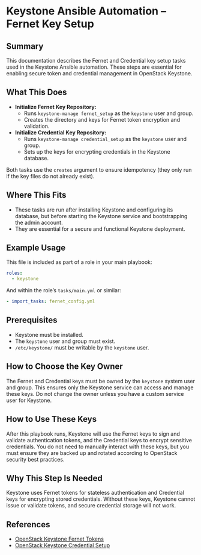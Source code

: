 # Keystone Ansible Automation – Fernet Key Setup

## Summary

This documentation describes the Fernet and Credential key setup tasks used in the Keystone Ansible automation. These steps are essential for enabling secure token and credential management in OpenStack Keystone.

## What This Does

- **Initialize Fernet Key Repository:**
  - Runs `keystone-manage fernet_setup` as the `keystone` user and group.
  - Creates the directory and keys for Fernet token encryption and validation.
- **Initialize Credential Key Repository:**
  - Runs `keystone-manage credential_setup` as the `keystone` user and group.
  - Sets up the keys for encrypting credentials in the Keystone database.

Both tasks use the `creates` argument to ensure idempotency (they only run if the key files do not already exist).

## Where This Fits

- These tasks are run after installing Keystone and configuring its database, but before starting the Keystone service and bootstrapping the admin account.
- They are essential for a secure and functional Keystone deployment.

## Example Usage

This file is included as part of a role in your main playbook:

```yaml
roles:
  - keystone
```

And within the role’s `tasks/main.yml` or similar:

```yaml
- import_tasks: fernet_config.yml
```

## Prerequisites

- Keystone must be installed.
- The `keystone` user and group must exist.
- `/etc/keystone/` must be writable by the `keystone` user.

## How to Choose the Key Owner

The Fernet and Credential keys must be owned by the `keystone` system user and group. This ensures only the Keystone service can access and manage these keys. Do not change the owner unless you have a custom service user for Keystone.

## How to Use These Keys

After this playbook runs, Keystone will use the Fernet keys to sign and validate authentication tokens, and the Credential keys to encrypt sensitive credentials. You do not need to manually interact with these keys, but you must ensure they are backed up and rotated according to OpenStack security best practices.

## Why This Step Is Needed

Keystone uses Fernet tokens for stateless authentication and Credential keys for encrypting stored credentials. Without these keys, Keystone cannot issue or validate tokens, and secure credential storage will not work.

## References

- [OpenStack Keystone Fernet Tokens](https://docs.openstack.org/keystone/latest/admin/fernet-token-faq.html)
- [OpenStack Keystone Credential Setup](https://docs.openstack.org/keystone/latest/admin/credential-setup.html)
